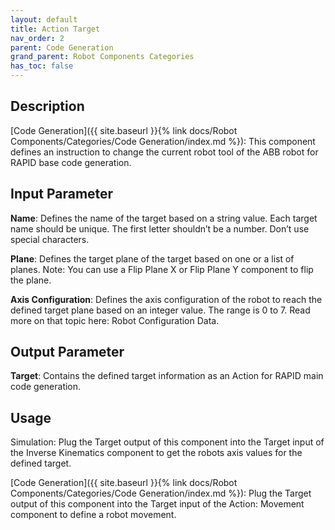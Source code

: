```yaml
---
layout: default
title: Action Target
nav_order: 2
parent: Code Generation
grand_parent: Robot Components Categories
has_toc: false
---
```


## Description

[Code Generation]({{ site.baseurl }}{% link docs/Robot Components/Categories/Code Generation/index.md %}): This component defines an instruction to change the current robot tool of the ABB robot for RAPID base code generation.

## Input Parameter

**Name**: Defines the name of the target based on a string value. Each target name should be unique. The first letter shouldn’t be a number. Don’t use special characters.

**Plane**: Defines the target plane of the target based on one or a list of planes. Note: You can use a Flip Plane X or Flip Plane Y component to flip the plane.

**Axis Configuration**: Defines the axis configuration of the robot to reach the defined target plane based on an integer value. The range is 0 to 7. Read more on that topic here: Robot Configuration Data.

## Output Parameter

**Target**: Contains the defined target information as an Action for RAPID main code generation.

## Usage

Simulation: Plug the Target output of this component into the Target input of the Inverse Kinematics component to get the robots axis values for the defined target.

[Code Generation]({{ site.baseurl }}{% link docs/Robot Components/Categories/Code Generation/index.md %}): Plug the Target output of this component into the Target input of the Action: Movement component to define a robot movement.